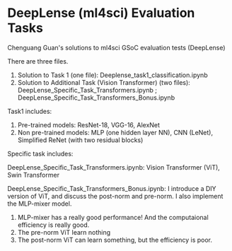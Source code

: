 # DeepLense (ml4sci) Evaluation Tasks
Chenguang Guan's solutions to ml4sci GSoC evaluation tests (DeepLense)

There are three files.

1. Solution to Task 1 (one file): Deeplense_task1_classification.ipynb
2. Solution to Additional Task (Vision Transformer) (two files): DeepLense_Specific_Task_Transformers.ipynb ; DeepLense_Specific_Task_Transformers_Bonus.ipynb

Task1 includes:
1. Pre-trained models: ResNet-18, VGG-16, AlexNet
2. Non pre-trained models: MLP (one hidden layer NN), CNN (LeNet), Simplified ReNet (with two residual blocks)

Specific task includes:

DeepLense_Specific_Task_Transformers.ipynb: Vision Transformer (ViT), Swin Transformer

DeepLense_Specific_Task_Transformers_Bonus.ipynb: I introduce a DIY version of ViT, and discuss the post-norm and pre-norm. I also implement the MLP-mixer model.

1. MLP-mixer has a really good performance! And the computaional efficiency is really good.
2. The pre-norm ViT learn nothing
3. The post-norm ViT can learn something, but the efficiency is poor.
